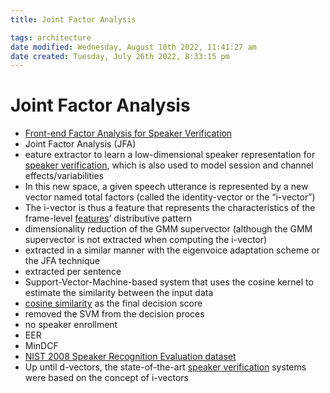 ```yaml
---
title: Joint Factor Analysis

tags: architecture 
date modified: Wednesday, August 10th 2022, 11:41:27 am
date created: Tuesday, July 26th 2022, 8:33:15 pm
---
```


# Joint Factor Analysis
- [Front-end Factor Analysis for Speaker Verification](http://groups.csail.mit.edu/sls/publications/2010/Dehak_IEEE_Transactions.pdf)
- Joint Factor Analysis (JFA)
- eature extractor to learn a low-dimensional speaker representation for [speaker verification](Speaker%20Verification.md), which is also used to model session and channel effects/variabilities
- In this new space, a given speech utterance is represented by a new vector named total factors (called the identity-vector or the “i-vector”)
- The i-vector is thus a feature that represents the characteristics of the frame-level [features](Features.md)’ distributive pattern
- dimensionality reduction of the GMM supervector (although the GMM supervector is not extracted when computing the i-vector)
- extracted in a similar manner with the eigenvoice adaptation scheme or the JFA technique
- extracted per sentence
- Support-Vector-Machine-based system that uses the cosine kernel to estimate the similarity between the input data
- [cosine similarity](Cosine%20Similarity.md) as the final decision score
- removed the SVM from the decision proces
- no speaker enrollment
- EER
- MinDCF
- [NIST 2008 Speaker Recognition Evaluation dataset](NIST%202008%20Speaker%20Recognition%20Evaluation%20dataset.md)
- Up until d-vectors, the state-of-the-art [speaker verification](Speaker%20Verification.md) systems were based on the concept of i-vectors

